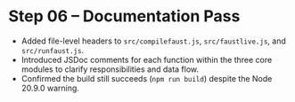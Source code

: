 # Step 06 – Documentation Pass

- Added file-level headers to `src/compilefaust.js`, `src/faustlive.js`, and `src/runfaust.js`.
- Introduced JSDoc comments for each function within the three core modules to clarify responsibilities and data flow.
- Confirmed the build still succeeds (`npm run build`) despite the Node 20.9.0 warning.
